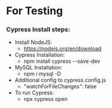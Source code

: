 # For Testing
### Cypress Install steps:
- Install NodeJS:
    - https://nodejs.org/en/download
- Cypress Installation:
    - npm install cypress --save-dev
- MySQL Installation:
    - npm i mysql -D
- Additional config to cypress.config.js
    - "watchForFileChanges": false
- To run Cypress:
    - npx cypress open

